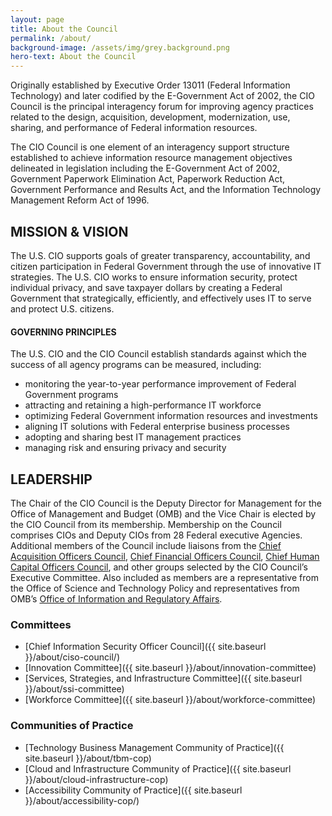 ```yaml
---
layout: page
title: About the Council
permalink: /about/
background-image: /assets/img/grey.background.png
hero-text: About the Council
---
```


Originally established by Executive Order 13011 (Federal Information Technology) and later codified by the E-Government Act of 2002, the CIO Council is the principal interagency forum for improving agency practices related to the design, acquisition, development, modernization, use, sharing, and performance of Federal information resources.

The CIO Council is one element of an interagency support structure established to achieve information resource management objectives delineated in legislation including the E-Government Act of 2002, Government Paperwork Elimination Act, Paperwork Reduction Act, Government Performance and Results Act, and the Information Technology Management Reform Act of 1996.

## MISSION & VISION
The U.S. CIO supports goals of greater transparency, accountability, and citizen participation in Federal Government through the use of innovative IT strategies. The U.S. CIO works to ensure information security, protect individual privacy, and save taxpayer dollars by creating a Federal Government that strategically, efficiently, and effectively uses IT to serve and protect U.S. citizens.

#### GOVERNING PRINCIPLES
The U.S. CIO and the CIO Council establish standards against which the success of all agency programs can be measured, including:

<UL>
<LI>monitoring the year-to-year performance improvement of Federal Government programs</LI>
<LI>attracting and retaining a high-performance IT workforce</LI>
<LI>optimizing Federal Government information resources and investments</LI>
<LI>aligning IT solutions with Federal enterprise business processes</LI>
<LI>adopting and sharing best IT management practices</LI>
<LI>managing risk and ensuring privacy and security</LI>
</UL>

## LEADERSHIP
The Chair of the CIO Council is the Deputy Director for Management for the Office of Management and Budget (OMB) and the Vice Chair is elected by the CIO Council from its membership. Membership on the Council comprises CIOs and Deputy CIOs from 28 Federal executive Agencies. Additional members of the Council include liaisons from the [Chief Acquisition Officers Council](http://www.acquisition.gov/), [Chief Financial Officers Council](http://www.cfo.gov/), [Chief Human Capital Officers Council](http://www.chcoc.gov/), and other groups selected by the CIO Council’s Executive Committee. Also included as members are a representative from the Office of Science and Technology Policy and representatives from OMB’s [Office of Information and Regulatory Affairs](http://www.whitehouse.gov/).

### Committees
* [Chief Information Security Officer Council]({{ site.baseurl }}/about/ciso-council/)
* [Innovation Committee]({{ site.baseurl }}/about/innovation-committee)
* [Services, Strategies, and Infrastructure Committee]({{ site.baseurl }}/about/ssi-committee)
* [Workforce Committee]({{ site.baseurl }}/about/workforce-committee)

### Communities of Practice
* [Technology Business Management Community of Practice]({{ site.baseurl }}/about/tbm-cop)
* [Cloud and Infrastructure Community of Practice]({{ site.baseurl }}/about/cloud-infrastructure-cop)
* [Accessibility Community of Practice]({{ site.baseurl }}/about/accessibility-cop/)
